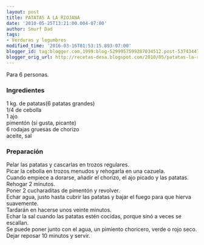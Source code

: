 ```yaml
---
layout: post
title: PATATAS A LA RIOJANA
date: '2010-05-25T13:21:00.004-07:00'
author: Smurf Dad
tags:
- Verduras y legumbres
modified_time: '2016-03-16T01:53:15.893-07:00'
blogger_id: tag:blogger.com,1999:blog-5299957599287034512.post-5374344725130451925
blogger_orig_url: http://recetas-desa.blogspot.com/2010/05/patatas-la-riojana.html
---
```


Para 6 personas.<br /><h3>Ingredientes</h3>1 kg. de patatas(6 patatas grandes)<br />1/4 de cebolla<br />1 ajo<br />pimentón (si gusta, picante)<br />6 rodajas gruesas de chorizo<br />aceite, sal<br /><h3>Preparación</h3>Pelar las patatas y cascarlas en trozos regulares.<br />Picar la cebolla en trozos menudos y rehogarla en una cazuela.<br />Cuando empiece a dorarse, añadir el chorizo, el ajo picado y las patatas. Rehogar 2 minutos.<br />Poner 2 cucharaditas de pimentón y revolver.<br />Echar agua, justo hasta cubrir las patatas y bajar el fuego para que hierva suavemente.<br />Tardarán en hacerse unos veinte minutos.<br />Echar la sal cuando las patatas estén cocidas, porque sinó a veces se escallan.<br />Se puede poner junto con el agua, un pimiento choricero, verde o rojo seco.<br />Dejar reposar 10 minutos y servir.